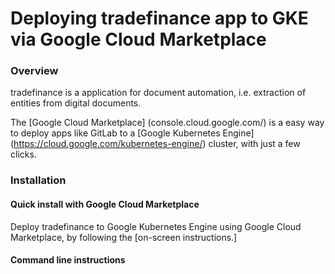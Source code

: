 # Deploying tradefinance app to GKE via Google Cloud Marketplace

### Overview
tradefinance is a application for document automation, i.e. extraction of entities from digital documents.

The 
[Google Cloud Marketplace] (console.cloud.google.com/) 
is a easy way to deploy apps like GitLab to a 
[Google Kubernetes Engine] (https://cloud.google.com/kubernetes-engine/) 
cluster, with just a few clicks.


### Installation

#### Quick install with Google Cloud Marketplace

Deploy tradefinance to Google Kubernetes Engine using Google Cloud Marketplace, by following the [on-screen instructions.]

#### Command line instructions

